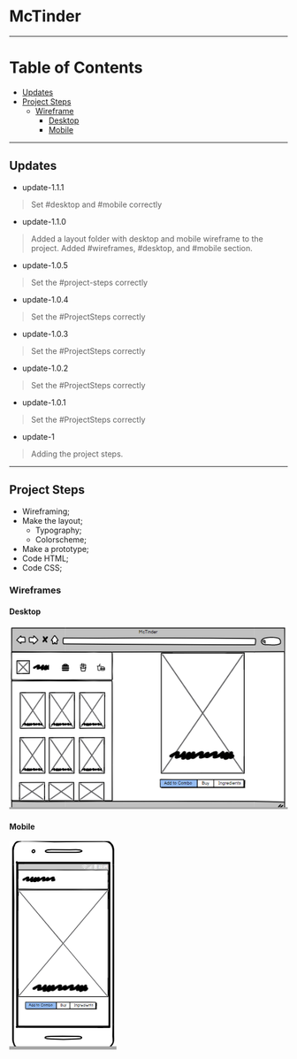 # McTinder

---

# Table of Contents
- [Updates](#updates)
- [Project Steps](#project-steps)
    - [Wireframe](#wireframes)
        - [Desktop](#desktop)
        - [Mobile](#mobile)

---

## Updates

- update-1.1.1
> Set #desktop and #mobile correctly
- update-1.1.0
> Added a layout folder with desktop and mobile wireframe to the project.
> Added #wireframes, #desktop, and #mobile section.
- update-1.0.5
> Set the #project-steps correctly
- update-1.0.4
> Set the #ProjectSteps correctly
- update-1.0.3
> Set the #ProjectSteps correctly
- update-1.0.2
> Set the #ProjectSteps correctly
- update-1.0.1
> Set the #ProjectSteps correctly
- update-1
> Adding the project steps.

---

## Project Steps

- Wireframing;
- Make the layout;
    - Typography;
    - Colorscheme;
- Make a prototype;
- Code HTML;
- Code CSS;

### Wireframes

#### Desktop
![Desktop wireframe](layout/desktop-wireframe.png "Desktop wireframe")

#### Mobile
![Mobile wireframe](layout/mobile-wireframe.png "Mobile wireframe")
